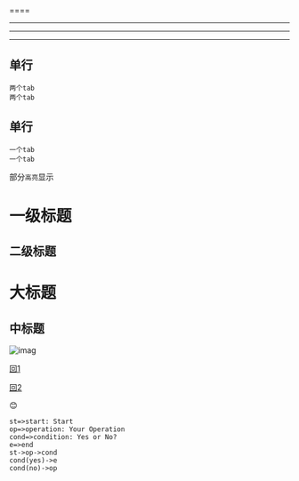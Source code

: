 ====
____
****
----

## 单行
    两个tab
    两个tab

## 单行
    一个tab
    一个tab

部分`高亮`显示

# 一级标题
## 二级标题
大标题
===
中标题
---

![imag](https://github.com/hudc-github/git_workspace/blob/master/1.jpg "宝宝")

[回1](#一级标题)

[回2](#二级标题)


:blush:

```flow
st=>start: Start
op=>operation: Your Operation
cond=>condition: Yes or No?
e=>end
st->op->cond
cond(yes)->e
cond(no)->op
```

